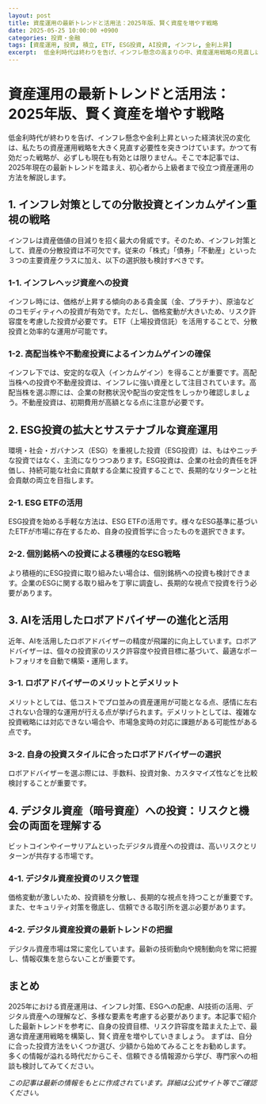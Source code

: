 ```yaml
---
layout: post
title: 資産運用の最新トレンドと活用法：2025年版、賢く資産を増やす戦略
date: 2025-05-25 10:00:00 +0900
categories: 投資・金融
tags: [資産運用, 投資, 積立, ETF, ESG投資, AI投資, インフレ, 金利上昇]
excerpt:  低金利時代は終わりを告げ、インフレ懸念の高まりの中、資産運用戦略の見直しは急務です。本記事では、2025年における資産運用の最新トレンドを解説し、具体的な活用法、リスク管理までを網羅。初心者から上級者まで、賢く資産を増やすためのヒントをご紹介します。
---
```


# 資産運用の最新トレンドと活用法：2025年版、賢く資産を増やす戦略

低金利時代が終わりを告げ、インフレ懸念や金利上昇といった経済状況の変化は、私たちの資産運用戦略を大きく見直す必要性を突きつけています。かつて有効だった戦略が、必ずしも現在も有効とは限りません。そこで本記事では、2025年現在の最新トレンドを踏まえ、初心者から上級者まで役立つ資産運用の方法を解説します。


## 1. インフレ対策としての分散投資とインカムゲイン重視の戦略

インフレは資産価値の目減りを招く最大の脅威です。そのため、インフレ対策として、資産の分散投資は不可欠です。従来の「株式」「債券」「不動産」といった３つの主要資産クラスに加え、以下の選択肢も検討すべきです。

### 1-1.  インフレヘッジ資産への投資

インフレ時には、価格が上昇する傾向のある貴金属（金、プラチナ）、原油などのコモディティへの投資が有効です。ただし、価格変動が大きいため、リスク許容度を考慮した投資が必要です。  ETF（上場投資信託）を活用することで、分散投資と効率的な運用が可能です。

### 1-2. 高配当株や不動産投資によるインカムゲインの確保

インフレ下では、安定的な収入（インカムゲイン）を得ることが重要です。高配当株への投資や不動産投資は、インフレに強い資産として注目されています。高配当株を選ぶ際には、企業の財務状況や配当の安定性をしっかり確認しましょう。不動産投資は、初期費用が高額となる点に注意が必要です。


## 2. ESG投資の拡大とサステナブルな資産運用

環境・社会・ガバナンス（ESG）を重視した投資（ESG投資）は、もはやニッチな投資ではなく、主流になりつつあります。ESG投資は、企業の社会的責任を評価し、持続可能な社会に貢献する企業に投資することで、長期的なリターンと社会貢献の両立を目指します。

### 2-1.  ESG ETFの活用

ESG投資を始める手軽な方法は、ESG ETFの活用です。様々なESG基準に基づいたETFが市場に存在するため、自身の投資哲学に合ったものを選択できます。

### 2-2.  個別銘柄への投資による積極的なESG戦略

より積極的にESG投資に取り組みたい場合は、個別銘柄への投資も検討できます。企業のESGに関する取り組みを丁寧に調査し、長期的な視点で投資を行う必要があります。


## 3. AIを活用したロボアドバイザーの進化と活用

近年、AIを活用したロボアドバイザーの精度が飛躍的に向上しています。ロボアドバイザーは、個々の投資家のリスク許容度や投資目標に基づいて、最適なポートフォリオを自動で構築・運用します。

### 3-1. ロボアドバイザーのメリットとデメリット

メリットとしては、低コストでプロ並みの資産運用が可能となる点、感情に左右されない合理的な運用が行える点が挙げられます。デメリットとしては、複雑な投資戦略には対応できない場合や、市場急変時の対応に課題がある可能性がある点です。

### 3-2.  自身の投資スタイルに合ったロボアドバイザーの選択

ロボアドバイザーを選ぶ際には、手数料、投資対象、カスタマイズ性などを比較検討することが重要です。


## 4.  デジタル資産（暗号資産）への投資：リスクと機会の両面を理解する

ビットコインやイーサリアムといったデジタル資産への投資は、高いリスクとリターンが共存する市場です。

### 4-1. デジタル資産投資のリスク管理

価格変動が激しいため、投資額を分散し、長期的な視点を持つことが重要です。また、セキュリティ対策を徹底し、信頼できる取引所を選ぶ必要があります。

### 4-2.  デジタル資産投資の最新トレンドの把握

デジタル資産市場は常に変化しています。最新の技術動向や規制動向を常に把握し、情報収集を怠らないことが重要です。


## まとめ

2025年における資産運用は、インフレ対策、ESGへの配慮、AI技術の活用、デジタル資産への理解など、多様な要素を考慮する必要があります。本記事で紹介した最新トレンドを参考に、自身の投資目標、リスク許容度を踏まえた上で、最適な資産運用戦略を構築し、賢く資産を増やしていきましょう。  まずは、自分に合った投資方法をいくつか選び、少額から始めてみることをお勧めします。  多くの情報が溢れる時代だからこそ、信頼できる情報源から学び、専門家への相談も検討してみてください。


*この記事は最新の情報をもとに作成されています。詳細は公式サイト等でご確認ください。*
